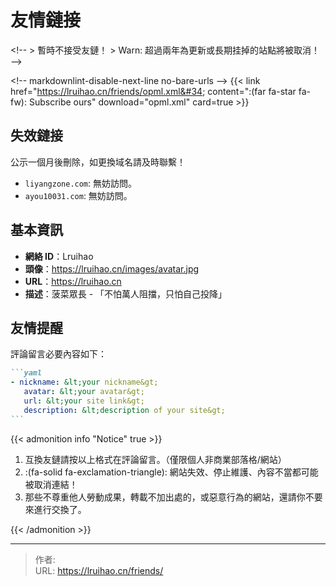 # 友情鏈接


&lt;!--
&gt; 暫時不接受友鏈！
&gt; Warn: 超過兩年為更新或長期挂掉的站點將被取消！
--&gt;

&lt;!-- markdownlint-disable-next-line no-bare-urls --&gt;
{{&lt; link href=&#34;https://lruihao.cn/friends/opml.xml&#34; content=&#34;:(far fa-star fa-fw): Subscribe ours&#34; download=&#34;opml.xml&#34; card=true &gt;}}

## 失效鏈接

公示一個月後刪除，如更換域名請及時聯繫！

- `liyangzone.com`: 無妨訪問。
- `ayou10031.com`: 無妨訪問。

## 基本資訊

- **網絡 ID**：Lruihao
- **頭像**：https://lruihao.cn/images/avatar.jpg
- **URL**：https://lruihao.cn
- **描述**：菠菜眾長 - 「不怕萬人阻擋，只怕自己投降」

## 友情提醒

評論留言必要內容如下：

````markdown
```yaml
- nickname: &lt;your nickname&gt;
   avatar: &lt;your avatar&gt;
   url: &lt;your site link&gt;
   description: &lt;description of your site&gt;
```
````

{{&lt; admonition info &#34;Notice&#34; true &gt;}}

1. 互換友鏈請按以上格式在評論留言。（僅限個人非商業部落格/網站）
2. :(fa-solid fa-exclamation-triangle): 網站失效、停止維護、內容不當都可能被取消連結！
3. 那些不尊重他人勞動成果，轉載不加出處的，或惡意行為的網站，還請你不要來進行交換了。

{{&lt; /admonition &gt;}}


---

> 作者:   
> URL: https://lruihao.cn/friends/  

